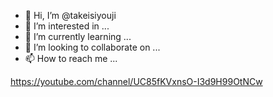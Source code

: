 - 👋 Hi, I’m @takeisiyouji
- 👀 I’m interested in ...
- 🌱 I’m currently learning ...
- 💞️ I’m looking to collaborate on ...
- 📫 How to reach me ...

<!---
takeisiyouji/takeisiyouji is a ✨ special ✨ repository because its `README.md` (this file) appears on your GitHub profile.
You can click the Preview link to take a look at your changes.
--->
https://youtube.com/channel/UC85fKVxnsO-I3d9H99OtNCw
